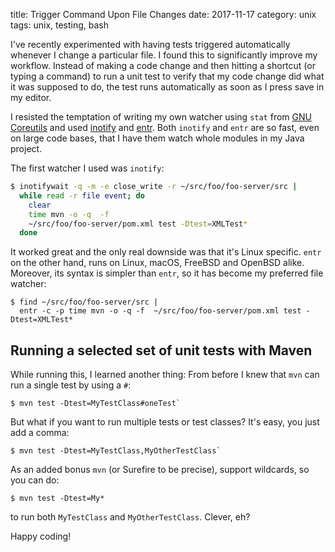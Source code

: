 title: Trigger Command Upon File Changes
date: 2017-11-17
category: unix
tags: unix, testing, bash

I've recently experimented with having tests triggered automatically
whenever I change a particular file. I found this to significantly
improve my workflow. Instead of making a code change and then hitting
a shortcut (or typing a command) to run a unit test to verify that my
code change did what it was supposed to do, the test runs
automatically as soon as I press save in my editor.

I resisted the temptation of writing my own watcher using `stat` from
[GNU Coreutils](https://www.gnu.org/software/coreutils/coreutils.html)
and used
[inotify](http://man7.org/linux/man-pages/man7/inotify.7.html) and
[entr](http://man7.org/linux/man-pages/man7/inotify.7.html). Both
`inotify` and `entr` are so fast, even on large code bases, that I
have them watch whole modules in my Java project.

The first watcher I used was `inotify`:

```bash
$ inotifywait -q -m -e close_write -r ~/src/foo/foo-server/src |
  while read -r file event; do
    clear
    time mvn -o -q  -f
    ~/src/foo/foo-server/pom.xml test -Dtest=XMLTest*
  done
```

It worked great and the only real downside was that it's Linux
specific. `entr` on the other hand, runs on Linux, macOS, FreeBSD and
OpenBSD alike. Moreover, its syntax is simpler than `entr`, so it has
become my preferred file watcher:

```
$ find ~/src/foo/foo-server/src | 
  entr -c -p time mvn -o -q -f  ~/src/foo/foo-server/pom.xml test -Dtest=XMLTest*
```

## Running a selected set of unit tests with Maven
While running this, I learned another thing: From before I knew that
`mvn` can run a single test by using a `#`:
```
$ mvn test -Dtest=MyTestClass#oneTest`
```

But what if you want to run multiple tests or test classes? It's easy,
you just add a comma: 

```
$ mvn test -Dtest=MyTestClass,MyOtherTestClass`
```

As an added bonus `mvn` (or Surefire to be precise), support
wildcards, so you can do:

```
$ mvn test -Dtest=My*
```

to run both `MyTestClass` and `MyOtherTestClass`. Clever, eh?

Happy coding!
